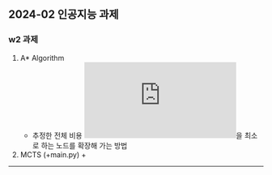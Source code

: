 ## 2024-02 인공지능 과제

### w2 과제
1. A* Algorithm
   + 추정한 전체 비용 ![f(n)](https://latex.codecogs.com/svg.latex?\%5Chat%7Bf%7D%28n%29)을 최소로 하는 노드를 확장해 가는 방법
2. MCTS (+main.py)
   + 
------